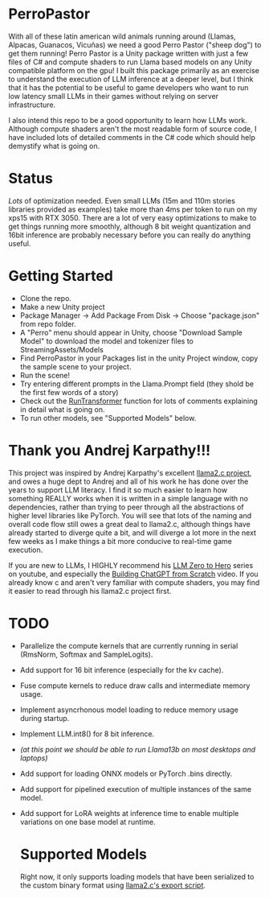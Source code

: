 # PerroPastor
With all of these latin american wild animals running around (Llamas, Alpacas, Guanacos, Vicuñas) we need a good Perro Pastor ("sheep dog") to get them running!  Perro Pastor is a Unity package written with just a few files of C# and compute shaders to run Llama based models on any Unity compatible platform on the gpu!  I built this package primarily as an exercise to understand the execution of LLM inference at a deeper level, but I think that it has the potential to be useful to game developers who want to run low latency small LLMs in their games without relying on server infrastructure.

I also intend this repo to be a good opportunity to learn how LLMs work.  Although compute shaders aren't the most readable form of source code, I have included lots of detailed comments in the C# code which should help demystify what is going on.

# Status
*Lots* of optimization needed.  Even small LLMs (15m and 110m stories libraries provided as examples) take more than 4ms per token to run on my xps15 with RTX 3050.  There are a lot of very easy optimizations to make to get things running more smoothly, although 8 bit weight quantization and 16bit inference are probably necessary before you can really do anything useful.

# Getting Started
* Clone the repo.
* Make a new Unity project
* Package Manager -> Add Package From Disk -> Choose "package.json" from repo folder.
* A "Perro" menu should appear in Unity, choose "Download Sample Model" to download the model and tokenizer files to StreamingAssets/Models
* Find PerroPastor in your Packages list in the unity Project window, copy the sample scene to your project.
* Run the scene!
* Try entering different prompts in the Llama.Prompt field (they shold be the first few words of a story)
* Check out the [RunTransformer](https://github.com/alvion427/PerroPastor/blob/master/UnityPackage/Llama.cs#L168) function for lots of comments explaining in detail what is going on.
* To run other models, see "Supported Models" below.

# Thank you Andrej Karpathy!!!
This project was inspired by Andrej Karpathy's excellent [llama2.c project](https://github.com/karpathy/llama2.c), and owes a huge dept to Andrej and all of his work he has done over the years to support LLM literacy.  I find it so much easier to learn how something REALLY works when it is written in a simple language with no dependencies, rather than trying to peer through all the abstractions of higher level libraries like PyTorch.  You will see that lots of the naming and overall code flow still owes a great deal to llama2.c, although things have already started to diverge quite a bit, and will diverge a lot more in the next few weeks as I make things a bit more conducive to real-time game execution.

If you are new to LLMs, I HIGHLY recommend his [LLM Zero to Hero](https://youtu.be/VMj-3S1tku0) series on youtube, and especially the [Building ChatGPT from Scratch](https://youtu.be/kCc8FmEb1nY) video.  If you already know c and aren't very familiar with compute shaders, you may find it easier to read through his llama2.c project first.

# TODO
* Parallelize the compute kernels that are currently running in serial (RmsNorm, Softmax and SampleLogits).
* Add support for 16 bit inference (especially for the kv cache).
* Fuse compute kernels to reduce draw calls and intermediate memory usage.
* Implement asyncrhonous model loading to reduce memory usage during startup.
* Implement LLM.int8() for 8 bit inference.
* *(at this point we should be able to run Llama13b on most desktops and laptops)*
* Add support for loading ONNX models or PyTorch .bins directly.
* Add support for pipelined execution of multiple instances of the same model.
* Add support for LoRA weights at inference time to enable multiple variations on one base model at runtime.

  # Supported Models
  Right now, it only supports loading models that have been serialized to the custom binary format using [llama2.c's export script](https://github.com/karpathy/llama2.c#metas-llama-2-models).
